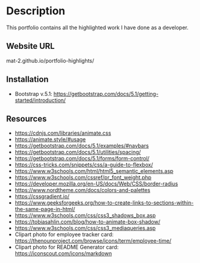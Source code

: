 # Description

This portfolio contains all the highlighted work I have done as a developer.

## Website URL

mat-2.github.io/portfolio-highlights/

## Installation

- Bootstrap v.5.1: https://getbootstrap.com/docs/5.1/getting-started/introduction/

## Resources

- https://cdnjs.com/libraries/animate.css
- https://animate.style/#usage
- https://getbootstrap.com/docs/5.1/examples/#navbars
- https://getbootstrap.com/docs/5.1/utilities/spacing/
- https://getbootstrap.com/docs/5.1/forms/form-control/
- https://css-tricks.com/snippets/css/a-guide-to-flexbox/
- https://www.w3schools.com/html/html5_semantic_elements.asp
- https://www.w3schools.com/cssref/pr_font_weight.php
- https://developer.mozilla.org/en-US/docs/Web/CSS/border-radius
- https://www.nordtheme.com/docs/colors-and-palettes
- https://cssgradient.io/
- https://www.geeksforgeeks.org/how-to-create-links-to-sections-within-the-same-page-in-html/
- https://www.w3schools.com/css/css3_shadows_box.asp
- https://tobiasahlin.com/blog/how-to-animate-box-shadow/
- https://www.w3schools.com/css/css3_mediaqueries.asp
- Clipart photo for employee tracker card: https://thenounproject.com/browse/icons/term/employee-time/
- Clipart photo for README Generator card: https://iconscout.com/icons/markdown
